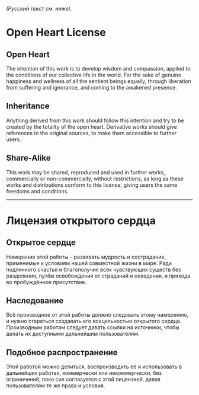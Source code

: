 _(Русский текст см. ниже)._

# Open Heart License

## Open Heart

The intention of this work is to develop wisdom and compassion, applied to the conditions of our collective life in the world. For the sake of genuine happiness and wellness of all the sentient beings equally, through liberation from suffering and ignorance, and coming to the awakened presence.

## Inheritance

Anything derived from this work should follow this intention and try to be created by the totality of the open heart. Derivative works should give references to the original sources, to make them accessible to further users.

## Share-Alike

This work may be shared, reproduced and used in further works, commercially or non-commercially, without restrictions, as long as these works and distributions conform to this license, giving users the same freedoms and conditions.

----

# Лицензия открытого сердца

## Открытое сердце

Намерение этой работы – развивать мудрость и сострадание, применимые к условиям нашей совместной жизни в мире. Ради подлинного счастья и благополучия всех чувствующих существ без разделения, путём освобождения от страданий и неведения, и прихода во пробуждённое присутствие.
 
## Наследование

Всё производное от этой работы должно следовать этому намерению, и нужно стараться создавать его всецельностью открытого сердца. Производным работам следует давать ссылки на источники, чтобы делать их доступными дальнейшим пользователям.

## Подобное распространение

Этой работой можно делиться, воспроизводить её и использовать в дальнейших работах, коммерчески или некоммерчески, без ограничений, пока сие согласуется с этой лицензией, давая пользователям те же права и условия.
